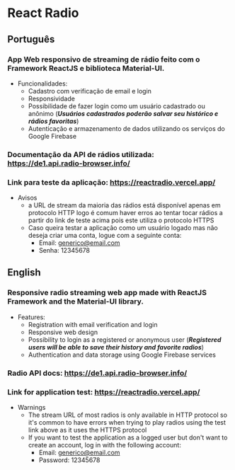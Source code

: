 # React Radio

## Português
### App Web responsivo de streaming de rádio feito com o Framework ReactJS e biblioteca Material-UI.  
* Funcionalidades:
  - Cadastro com verificação de email e login
  - Responsividade
  - Possibilidade de fazer login como um usuário cadastrado ou anônimo (***Usuários cadastrados poderão salvar seu histórico e rádios favoritas***)
  - Autenticação e armazenamento de dados utilizando os serviços do Google Firebase
  
### Documentação da API de rádios utilizada: https://de1.api.radio-browser.info/

### Link para teste da aplicação: https://reactradio.vercel.app/
* Avisos
  - a URL de stream da maioria das rádios está disponível apenas em protocolo HTTP logo é comum haver erros ao tentar tocar rádios a partir do link de teste acima pois este utiliza o protocolo HTTPS
  - Caso queira testar a aplicação como um usuário logado mas não deseja criar uma conta, logue com a seguinte conta:
    - Email: generico@email.com
    - Senha: 12345678

## English
### Responsive radio streaming web app made with ReactJS Framework and the Material-UI library.  
* Features:
  - Registration with email verification and login
  - Responsive web design
  - Possibility to login as a registered or anonymous user (***Registered users will be able to save their history and favorite radios***)
  - Authentication and data storage using Google Firebase services

### Radio API docs: https://de1.api.radio-browser.info/

### Link for application test: https://reactradio.vercel.app/
* Warnings
  - The stream URL of most radios is only available in HTTP protocol so it's common to have errors when trying to play radios using the test link above as it uses the HTTPS protocol
  - If you want to test the application as a logged user but don't want to create an account, log in with the following account:
    - Email: generico@email.com
    - Password: 12345678
